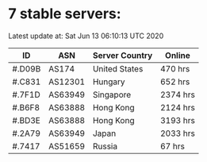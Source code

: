 # 7 stable servers:

Latest update at: Sat Jun 13 06:10:13 UTC 2020

| ID | ASN | Server Country | Online |
| -- | --- | -------------- | ------ |
| #.D09B | AS174 | United States | 470 hrs |
| #.C831 | AS12301 | Hungary | 652 hrs |
| #.7F1D | AS63949 | Singapore | 2374 hrs |
| #.B6F8 | AS63888 | Hong Kong | 2124 hrs |
| #.BD3E | AS63888 | Hong Kong | 3193 hrs |
| #.2A79 | AS63949 | Japan | 2033 hrs |
| #.7417 | AS51659 | Russia | 67 hrs |


